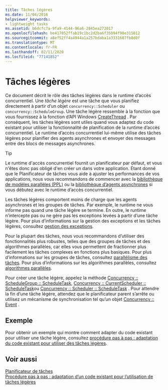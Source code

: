 ```yaml
---
title: Tâches légères
ms.date: 11/04/2016
helpviewer_keywords:
- lightweight tasks
ms.assetid: b6dcfc7a-9fa9-4144-96a6-2845ea272017
ms.openlocfilehash: be417052ffab19c1bc2d2ba6f35094f98e315812
ms.sourcegitcommit: a8ef52ff4a4944a1a257bdaba1a3331607fb8d0f
ms.translationtype: MT
ms.contentlocale: fr-FR
ms.lasthandoff: 02/11/2020
ms.locfileid: "77141852"
---
```

# <a name="lightweight-tasks"></a>Tâches légères

Ce document décrit le rôle des tâches légères dans le runtime d’accès concurrentiel. Une *tâche légère* est une tâche que vous planifiez directement à partir d’un objet `concurrency::Scheduler` ou `concurrency::ScheduleGroup`. Une tâche légère ressemble à la fonction que vous fournissez à la fonction d’API Windows [CreateThread](/windows/win32/api/processthreadsapi/nf-processthreadsapi-createthread) . Par conséquent, les tâches légères sont utiles quand vous adaptez du code existant pour utiliser la fonctionnalité de planification de la runtime d’accès concurrentiel. Le runtime d’accès concurrentiel lui-même utilise des tâches légères pour planifier des agents asynchrones et envoyer des messages entre des blocs de messages asynchrones.

> [!TIP]
> Le runtime d'accès concurrentiel fournit un planificateur par défaut, et vous n'êtes donc pas obligé d'en créer un dans votre application. Étant donné que le Planificateur de tâches vous aide à ajuster les performances de vos applications, nous vous recommandons de commencer avec la [bibliothèque de modèles parallèles (PPL)](../../parallel/concrt/parallel-patterns-library-ppl.md) ou la [bibliothèque d’agents asynchrones](../../parallel/concrt/asynchronous-agents-library.md) si vous débutez avec le runtime d’accès concurrentiel.

Les tâches légères comportent moins de charge que les agents asynchrones et les groupes de tâches. Par exemple, le runtime ne vous informe pas quand une tâche légère se termine. En outre, le runtime n’intercepte pas ou ne gère pas les exceptions levées à partir d’une tâche légère. Pour plus d’informations sur la gestion des exceptions et les tâches légères, consultez [gestion des exceptions](../../parallel/concrt/exception-handling-in-the-concurrency-runtime.md).

Pour la plupart des tâches, nous vous recommandons d’utiliser des fonctionnalités plus robustes, telles que des groupes de tâches et des algorithmes parallèles, car elles vous permettent de fractionner plus facilement les tâches complexes en fonctions plus basiques. Pour plus d’informations sur les groupes de tâches, consultez [parallélisme des tâches](../../parallel/concrt/task-parallelism-concurrency-runtime.md). Pour plus d’informations sur les algorithmes parallèles, consultez [algorithmes parallèles](../../parallel/concrt/parallel-algorithms.md).

Pour créer une tâche légère, appelez la méthode [Concurrency :: ScheduleGroup :: ScheduleTask](reference/schedulegroup-class.md#scheduletask), [Concurrency :: CurrentScheduler :: ScheduleTask](reference/currentscheduler-class.md#scheduletask)ou [Concurrency :: Scheduler :: ScheduleTask](reference/scheduler-class.md#scheduletask) . Pour attendre la fin d’une tâche légère, attendez que le planificateur parent s’arrête ou utilisez un mécanisme de synchronisation tel qu’un objet [Concurrency :: Event](../../parallel/concrt/reference/event-class.md) .

## <a name="example"></a>Exemple

Pour obtenir un exemple qui montre comment adapter du code existant pour utiliser une tâche légère, consultez [procédure pas à pas : adaptation du code existant pour utiliser des tâches légères](../../parallel/concrt/walkthrough-adapting-existing-code-to-use-lightweight-tasks.md).

## <a name="see-also"></a>Voir aussi

[Planificateur de tâches](../../parallel/concrt/task-scheduler-concurrency-runtime.md)<br/>
[Procédure pas à pas : adaptation d’un code existant pour l’utilisation de tâches légères](../../parallel/concrt/walkthrough-adapting-existing-code-to-use-lightweight-tasks.md)
